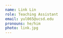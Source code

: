 ```yaml
---
name: Link Lin
role: Teaching Assistant
email: yul065@ucsd.edu
pronouns: he/him
photo: link.jpg
---
```


